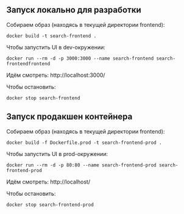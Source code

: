 ## Запуск локально для разработки
Собираем образ (находясь в текущей директории frontend):
```shell
docker build -t search-frontend .
```

Чтобы запустить UI в dev-окружении:
```shell
docker run --rm -d -p 3000:3000 --name search-frontend search-frontendfrontend
```
Идём смотреть:
http://localhost:3000/

Чтобы остановить:
```shell
docker stop search-frontend
```

## Запуск продакшен контейнера
Собираем образ (находясь в текущей директории frontend):
```shell
docker build -f Dockerfile.prod -t search-frontend-prod .
```

Чтобы запустить UI в prod-окружении:
```shell
docker run --rm -d -p 80:80 --name search-frontend-prod search-frontend-prod
```

Идём смотреть:
http://localhost/

Чтобы остановить:
```shell
docker stop search-frontend-prod
```
